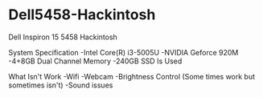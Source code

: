 # Dell5458-Hackintosh
Dell Inspiron 15 5458 Hackintosh

System Specification
-Intel Core(R) i3-5005U
-NVIDIA Geforce 920M
-4+8GB Dual Channel Memory
-240GB SSD Is Used

What Isn't Work
-Wifi
-Webcam
-Brightness Control (Some times work but sometimes isn't)
-Sound issues
